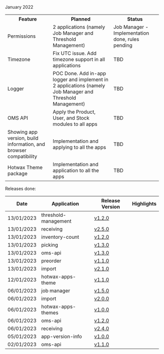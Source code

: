 January 2022

<table>
<tr>
<th>Feature</th>
<th>Planned</th>
<th>Status</th>
</tr>

<tr>
<td>Permissions</td>
<td>2 applications (namely Job Manager and Threshold Management)</td>
<td>Job Manager - Implementation done, rules pending</td>
</tr>

<tr>
<td>Timezone</td>
<td>Fix UTC issue. Add timezone support in all applications</td>
<td>TBD</td>
</tr>

<tr>
<td>Logger</td>
<td>POC Done. Add in-app logger and implement in 2 applications (namely Job Manager and Threshold Management)</td>
<td>TBD</td>
</tr>

<tr>
<td>OMS API</td>
<td>Apply the Product, User, and Stock modules to all apps</td>
<td>TBD</td>
</tr>


<tr>
<td>Showing app version, build information, and browser compatibility</td>
<td>Implementation and applying to all the apps</td>
<td>TBD</td>
</tr>

<tr>
<td>Hotwax Theme package</td>
<td>Implementation and application to all the apps</td>
<td>TBD</td>
</tr>


</table>



Releases done:

| Date | Application | Release Version | Highlights |
| --- | --- | --- | --- |
| 13/01/2023 | threshold-management | [v1.2.0](https://github.com/hotwax/threshold-management/releases/tag/v1.2.0) | |
| 13/01/2023 | receiving | [v2.5.0](https://github.com/hotwax/receiving/releases/tag/v2.5.0) | |
| 13/01/2023 | inventory-count | [v1.2.0](https://github.com/hotwax/inventory-count/releases/tag/v1.2.0) | |
| 13/01/2023 | picking | [v1.3.0](https://github.com/hotwax/picking/releases/tag/v1.3.0) | |
| 13/01/2023 | oms-api | [v1.3.0](https://github.com/hotwax/oms-api/releases/tag/v1.3.0) | |
| 13/01/2023 | preorder | [v1.1.0](https://github.com/hotwax/preorder/releases/tag/v1.1.0) | |
| 13/01/2023 | import | [v2.1.0](https://github.com/hotwax/import/releases/tag/v2.1.0) | |
| 12/01/2023 | hotwax-apps-theme | [v1.1.0](https://github.com/hotwax/hotwax-apps-theme/releases/tag/v1.1.0) | |
| 06/01/2023 | job manager | [v1.5.0](https://github.com/hotwax/job-manager/releases/tag/v1.5.0) | |
| 06/01/2023 | import | [v2.0.0](https://github.com/hotwax/import/releases/tag/v2.0.0) | |
| 06/01/2023 | hotwax-apps-themes | [v1.0.0](https://github.com/hotwax/hotwax-apps-theme/releases/tag/v1.0.0) | |
| 06/01/2023 | oms-api | [v1.2.0](https://github.com/hotwax/oms-api/releases/tag/v1.2.0) | |
| 06/01/2023 | receiving | [v2.4.0](https://github.com/hotwax/receiving/releases/tag/v2.4.0) | |
| 05/01/2023 | app-version-info | [v1.0.0](https://github.com/hotwax/app-version-info/releases/tag/v1.0.0) | |
| 02/01/2023 | oms-api | [v1.1.0](https://github.com/hotwax/oms-api/releases/tag/v1.1.0/) | |
